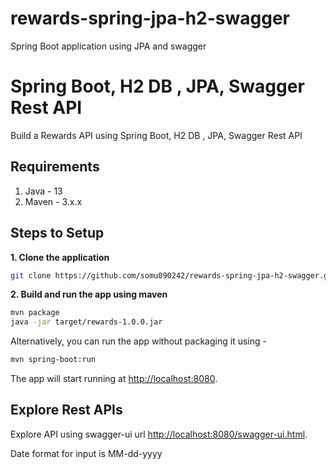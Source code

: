 # rewards-spring-jpa-h2-swagger
Spring Boot application using JPA and swagger

# Spring Boot, H2 DB , JPA, Swagger Rest API

Build a Rewards API using Spring Boot, H2 DB , JPA, Swagger Rest API

## Requirements

1. Java - 13
2. Maven - 3.x.x

## Steps to Setup

**1. Clone the application**

```bash
git clone https://github.com/somu090242/rewards-spring-jpa-h2-swagger.git
```

**2. Build and run the app using maven**

```bash
mvn package
java -jar target/rewards-1.0.0.jar
```

Alternatively, you can run the app without packaging it using -

```bash
mvn spring-boot:run
```

The app will start running at <http://localhost:8080>.


## Explore Rest APIs

Explore API using swagger-ui url <http://localhost:8080/swagger-ui.html>.

Date format for input is MM-dd-yyyy

